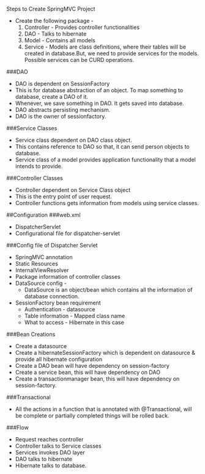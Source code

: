 Steps to Create SpringMVC Project
* Create the following package -
  1. Controller - Provides controller functionalities
  2. DAO  - Talks to hibernate
  3. Model  - Contains all models 
  4. Service - Models are class definitions, where their tables will be created in database.But, we need to provide services for the models. Possible services can be CURD operations. 

###DAO
* DAO is dependent on SessionFactory
* This is for database abstraction of an object. To map something to database, create a DAO of it. 
* Whenever, we save something in DAO. It gets saved into database.
* DAO abstracts persisting mechanism. 
* DAO is the owner of sessionfactory.

###Service Classes
* Service class dependent on DAO class object.
* This contains reference to DAO so that, it can send person objects to database.
* Service class of a model provides application functionality that a model intends to provide.

###Controller Classes
* Controller dependent on Service Class object
* This is the entry point of user request.
* Controller functions gets information from models using service classes.
 
##Configuration
###web.xml
* DispatcherServlet
* Configurational file for dispatcher-servlet

###Config file of Dispatcher Servlet
* SpringMVC annotation
* Static Resources
* InternalViewResolver
* Package information of controller classes
* DataSource config -
   - DataSource is an object/bean which contains all the information of database connection.
* SessionFactory bean requirement
   - Authentication - datasource
   - Table information - Mapped class name
   - What to access - Hibernate in this case

###Bean Creations
* Create a datasource
* Create a hibernateSessionFactory which is dependent on datasource & provide all hibernate configuration
* Create a DAO bean will have dependency on session-factory
* Create a service bean, this will have dependency on DAO
* Create a transactionmanager bean, this will have dependency on session-factory.

###Transactional
* All the actions in a function that is annotated with @Transactional, will be complete or partially completed things will be rolled back.

###Flow
* Request reaches controller
* Controller talks to Service classes
* Services invokes DAO layer
* DAO talks to hibernate
* Hibernate talks to database.